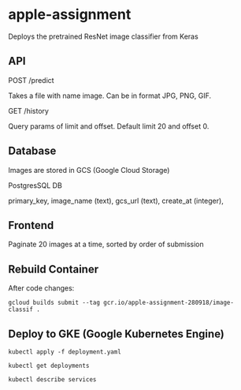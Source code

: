 # apple-assignment

Deploys the pretrained ResNet image classifier from Keras

## API
POST /predict

Takes a file with name image. Can be in format JPG, PNG, GIF.

GET /history

Query params of limit and offset. Default limit 20 and offset 0.

## Database

Images are stored in GCS (Google Cloud Storage)

PostgresSQL DB

primary_key, image_name (text), gcs_url (text), create_at (integer),  

## Frontend

Paginate 20 images at a time, sorted by order of submission

## Rebuild Container

After code changes:

`gcloud builds submit --tag gcr.io/apple-assignment-280918/image-classif .`

## Deploy to GKE (Google Kubernetes Engine)

`kubectl apply -f deployment.yaml`

`kubectl get deployments`

`kubectl describe services`
